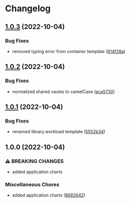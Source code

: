 # Changelog

## [1.0.3](https://github.com/ptonini/helm-charts/compare/cachet-v1.0.2...cachet-v1.0.3) (2022-10-04)


### Bug Fixes

* removed typing error from container template ([914f28a](https://github.com/ptonini/helm-charts/commit/914f28a3cedfb1ae93f65b848e97c5546e932e9c))

## [1.0.2](https://github.com/ptonini/helm-charts/compare/cachet-v1.0.1...cachet-v1.0.2) (2022-10-04)


### Bug Fixes

* normalized shared vaules to camelCase ([eca5730](https://github.com/ptonini/helm-charts/commit/eca5730cd50a1cd4b2d8226f54046b0bba4e5a86))

## [1.0.1](https://github.com/ptonini/helm-charts/compare/cachet-v1.0.0...cachet-v1.0.1) (2022-10-04)


### Bug Fixes

* renamed library.workload template ([5552b34](https://github.com/ptonini/helm-charts/commit/5552b34e36cb8dc2f2d52d8b54a08249bcc72fe4))

## 1.0.0 (2022-10-04)


### ⚠ BREAKING CHANGES

* added application charts

### Miscellaneous Chores

* added application charts ([8682642](https://github.com/ptonini/helm-charts/commit/86826429ed0828423670eab75efff25ef7e31924))
